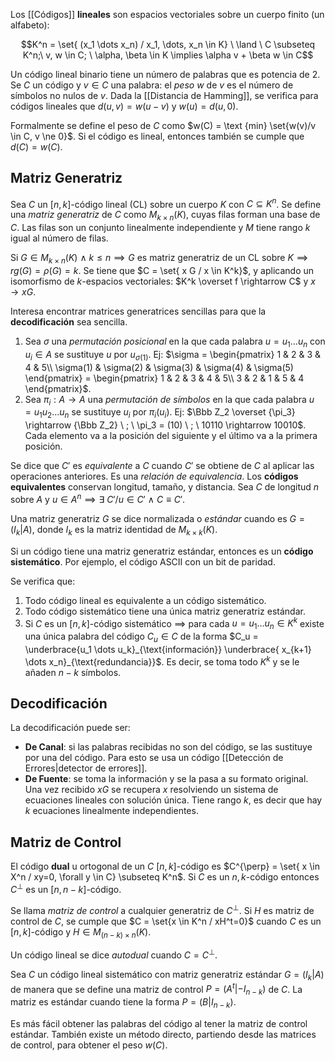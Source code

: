 Los [[Códigos]] **lineales** son espacios vectoriales sobre un cuerpo finito (un alfabeto):

$$K^n = \set{ (x_1 \dots x_n) / x_1, \dots, x_n \in K} \ \land \ C \subseteq K^n;\ v, w \in C; \ \alpha, \beta \in K \implies \alpha v + \beta w \in C$$

Un código lineal binario tiene un número de palabras que es potencia de 2. Se $C$ un código y $v \in C$ una palabra: el _peso_ $w$ de $v$ es el número de símbolos no nulos de $v$. Dada la [[Distancia de Hamming]], se verifica para códigos lineales que $d(u,v) = w(u-v)$ y $w(u)=d(u,0)$.

Formalmente se define el peso de $C$ como $w(C) = \text {min} \set{w(v)/v \in C, v \ne 0}$. Si el código es lineal, entonces también se cumple que $d(C) = w(C)$.

## Matriz Generatriz

Sea $C$ un $[n,k]$-código lineal (CL) sobre un cuerpo $K$ con $C \subseteq K^n$. Se define una _matriz generatriz_ de $C$ como $M_{k \times n} (K)$, cuyas filas forman una base de $C$. Las filas son un conjunto linealmente independiente y $M$ tiene rango $k$ igual al número de filas.

Si $G \in M_{k \times n}(K) \ \land \ k \le n \implies G$ es matriz generatriz de un CL sobre $K \implies rg(G) = \rho (G) = k$. Se tiene que $C = \set{ x G / x \in K^k}$, y aplicando un isomorfismo de $k$-espacios vectoriales: $K^k \overset f \rightarrow C$ y $x \rightarrow xG$.

Interesa encontrar matrices generatrices sencillas para que la **decodificación** sea sencilla.

1. Sea $\sigma$ una _permutación posicional_ en la que cada palabra $u = u_1 \dots u_n$ con $u_i \in A$ se sustituye $u$ por $u_{\sigma(1)}$. Ej: $\sigma = \begin{pmatrix}  1 & 2 & 3 & 4 & 5\\ \sigma(1) & \sigma(2) & \sigma(3) & \sigma(4) & \sigma(5) \end{pmatrix} = \begin{pmatrix}  1 & 2 & 3 & 4 & 5\\ 3 & 2 & 1 & 5 & 4 \end{pmatrix}$.
2. Sea $\pi_i: A \rightarrow A$ una _permutación de símbolos_ en la que cada palabra $u = u_1 u_2 \dots u_n$ se sustituye $u_i$ por $\pi_i(u_i)$. Ej: $\Bbb Z_2 \overset {\pi_3} \rightarrow {\Bbb Z_2} \ ; \ \pi_3 = (10) \ ; \ 10110 \rightarrow 10010$. Cada elemento va a la posición del siguiente y el último va a la primera posición.

Se dice que $C'$ es _equivalente_ a $C$ cuando $C'$ se obtiene de $C$ al aplicar las operaciones anteriores. Es una _relación de equivalencia_. Los **códigos equivalentes** conservan longitud, tamaño, y distancia. Sea $C$ de longitud $n$ sobre $A$ y $u \in A^n \implies \exists \ C' / u \in C'\ \land \ C \equiv C'$.

Una matriz generatriz $G$ se dice normalizada o _estándar_ cuando es $G = (I_k | A)$, donde $I_k$ es la matriz identidad de $M_{k \times k} (K)$.

Si un código tiene una matriz generatriz estándar, entonces es un **código sistemático**. Por ejemplo, el código ASCII con un bit de paridad.

Se verifica que:

1. Todo código lineal es equivalente a un código sistemático.
2. Todo código sistemático tiene una única matriz generatriz estándar.
3. Si $C$ es un $[n,k]$-código sistemático $\implies$ para cada $u = u_1 \dots u_n \in K^k$ existe una única palabra del código $C_u \in C$ de la forma $C_u = \underbrace{u_1 \dots  u_k}_{\text{información}} \underbrace{ x_{k+1} \dots x_n}_{\text{redundancia}}$. Es decir, se toma todo $K^k$ y se le añaden $n-k$ símbolos.

## Decodificación

La decodificación puede ser:

- **De Canal**: si las palabras recibidas no son del código, se las sustituye por una del código. Para esto se usa un código [[Detección de Errores|detector de errores]].
- **De Fuente**: se toma la información y se la pasa a su formato original. Una vez recibido $xG$ se recupera $x$ resolviendo un sistema de ecuaciones lineales con solución única. Tiene rango $k$, es decir que hay $k$ ecuaciones linealmente independientes.

## Matriz de Control

El código **dual** u ortogonal de un $C$ $[n,k]$-código es $C^{\perp} = \set{ x \in X^n / xy=0, \forall y \in C} \subseteq K^n$. Si $C$ es un ${n,k}$-código entonces $C^{\perp}$ es un $[n, n-k]$-código.

Se llama _matriz de control_ a cualquier generatriz de $C^\perp$. Si $H$ es matriz de control de $C$, se cumple que $C = \set{x \in K^n / xH^t=0}$ cuando $C$ es un $[n,k]$-código y $H \in M_{(n-k)\times n}(K)$.

Un código lineal se dice _autodual_ cuando $C = C^\perp$.

Sea $C$ un código lineal sistemático con matriz generatriz estándar $G = (I_k | A)$ de manera que se define una matriz de control $P = (A^t | - I_{n-k})$ de $C$. La matriz es estándar cuando tiene la forma $P = (B | I_{n-k})$.

Es más fácil obtener las palabras del código al tener la matriz de control estándar. También existe un método directo, partiendo desde las matrices de control, para obtener el peso $w(C)$.
